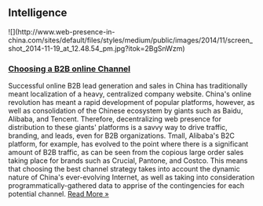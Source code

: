 ## Intelligence
 <div class="intelligence-items"> <article class="intelligence-item"> ![](http://www.web-presence-in-china.com/sites/default/files/styles/medium/public/images/2014/11/screen_shot_2014-11-19_at_12.48.54_pm.jpg?itok=2BgSnWzm) <div class="intelligence-item-content"> 

### [Choosing a B2B online Channel](http://www.chinadigitalreview.com/ecommerce/tmall-b2b/ "Choosing a B2B online Channel")

Successful online B2B lead generation and sales in China has traditionally meant localization of a heavy, centralized company website. China&apos;s online revolution has meant a rapid development of popular platforms, however, as well as consolidation of the Chinese ecosystem by giants such as Baidu, Alibaba, and Tencent. Therefore, decentralizing web presence for distribution to these giants&apos; platforms is a savvy way to drive traffic, branding, and leads, even for B2B organizations. Tmall, Alibaba&apos;s B2C platform, for example, has evolved to the point where there is a significant amount of B2B traffic, as can be seen from the copious large order sales taking place for brands such as Crucial, Pantone, and Costco. This means that choosing the best channel strategy takes into account the dynamic nature of China&apos;s ever-evolving Internet, as well as taking into consideration programmatically-gathered data to apprise of the contingencies for each potential channel.
 [Read More &#xBB;](http://www.chinadigitalreview.com/ecommerce/tmall-b2b/ "Choosing a B2B online Channel") </div> </article> </div>